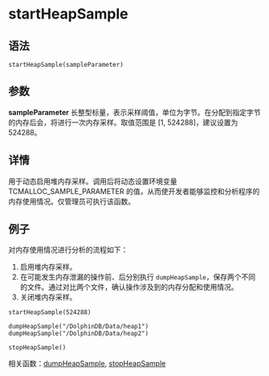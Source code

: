 # startHeapSample

## 语法

`startHeapSample(sampleParameter)`

## 参数

**sampleParameter** 长整型标量，表示采样阈值，单位为字节。在分配到指定字节的内存后会，将进行一次内存采样。取值范围是 [1,
524288]，建议设置为 524288。

## 详情

用于动态启用堆内存采样。调用后将动态设置环境变量 TCMALLOC\_SAMPLE\_PARAMETER
的值，从而使开发者能够监控和分析程序的内存使用情况。仅管理员可执行该函数。

## 例子

对内存使用情况进行分析的流程如下：

1. 启用堆内存采样。
2. 在可能发生内存泄漏的操作前、后分别执行
   `dumpHeapSample`，保存两个不同的文件。通过对比两个文件，确认操作涉及到的内存分配和使用情况。
3. 关闭堆内存采样。

```
startHeapSample(524288)

dumpHeapSample("/DolphinDB/Data/heap1")
dumpHeapSample("/DolphinDB/Data/heap2")

stopHeapSample()
```

相关函数：[dumpHeapSample](../d/dumpheapsample.md), [stopHeapSample](stopheapsample.md)

